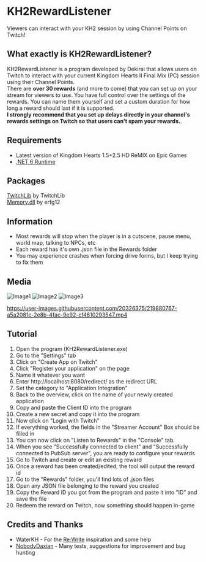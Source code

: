 


# KH2RewardListener

Viewers can interact with your KH2 session by using Channel Points on Twitch!

## What exactly is KH2RewardListener?
KH2RewardListener is a program developed by Dekirai that allows users on Twitch to interact with your current Kingdom Hearts II Final Mix (PC) session using their Channel Points.  
There are **over 30 rewards** (and more to come) that you can set up on your stream for viewers to use. 
You have full control over the settings of the rewards. You can name them yourself and set a custom duration for how long a reward should last if it is supported.  
**I strongly recommend that you set up delays directly in your channel's rewards settings on Twitch so that users can't spam your rewards.**.

## Requirements

 - Latest version of Kingdom Hearts 1.5+2.5 HD ReMIX on Epic Games
 - [.NET 6 Runtime](https://dotnet.microsoft.com/en-us/download/dotnet/6.0)

## Packages
[TwitchLib](https://github.com/TwitchLib/TwitchLib) by TwitchLib  
[Memory.dll](https://github.com/erfg12/memory.dll) by erfg12

## Information
 - Most rewards will stop when the player is in a cutscene, pause menu, world map, talking to NPCs, etc
 - Each reward has it's own .json file in the Rewards folder
 - You may experience crashes when forcing drive forms, but I keep trying to fix them
 
## Media
![Image1](https://i.imgur.com/8UMhfJI.png)
![Image2](https://i.imgur.com/cUNM8s9.png)
![Image3](https://i.imgur.com/DiKKLsT.png)  

 https://user-images.githubusercontent.com/20326375/219880767-a5a2081c-2e8b-4fac-9e92-cf4610293547.mp4

## Tutorial
1. Open the program (KH2RewardListener.exe)
2. Go to the "Settings" tab
3. Click on "Create App on Twitch"
4. Click "Register your application" on the page
5. Name it whatever you want
6. Enter http://localhost:8080/redirect/ as the redirect URL
7. Set the category to "Application Integration"
8. Back to the overview, click on the name of your newly created application
9. Copy and paste the Client ID into the program
10. Create a new secret and copy it into the program
11. Now click on "Login with Twitch"
12. If everything worked, the fields in the "Streamer Account" Box should be filled in
13. You can now click on "Listen to Rewards" in the "Console" tab.
14. When you see "Successfully connected to client" and "Successfully connected to PubSub server", you are ready to configure your rewards
15. Go to Twitch and create or edit an existing reward
16. Once a reward has been created/edited, the tool will output the reward id
17. Go to the "Rewards" folder, you'll find lots of .json files
18. Open any JSON file belonging to the reward you created
19. Copy the Reward ID you got from the program and paste it into "ID" and save the file
20. Redeem the reward on Twitch, now something should happen in-game

## Credits and Thanks
 - WaterKH - For the [Re:Write](https://github.com/WaterKH/ReWrite) inspiration and some help
 - [NobodyDaxian](https://www.twitch.tv/nobodydaxian) - Many tests, suggestions for improvement and bug hunting
